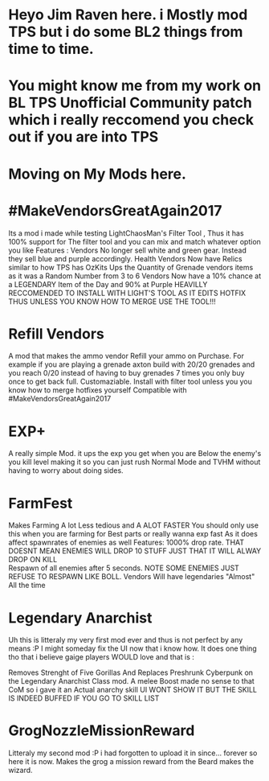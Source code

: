 # Heyo Jim Raven here. i Mostly mod TPS but i do some BL2 things from time to time. 
# You might know me from my work on BL TPS Unofficial Community patch which i really reccomend you check out if you are into TPS

# Moving on My Mods here.
#  #MakeVendorsGreatAgain2017 
Its a mod i made while testing LightChaosMan's Filter Tool , Thus it has 100% support for The filter tool and you can mix 
and match whatever option you like
Features : Vendors No longer sell white and green gear. Instead they sell blue and purple accordingly. 
Health Vendors Now have Relics similar to how TPS has OzKits
Ups the Quantity of Grenade vendors items as it was a Random Number from 3 to 6
Vendors Now have a 10% chance at a LEGENDARY Item of the Day and 90% at Purple
HEAVILLY RECCOMENDED TO INSTALL WITH LIGHT'S TOOL AS IT EDITS HOTFIX THUS UNLESS YOU KNOW HOW TO MERGE USE THE TOOL!!!

# Refill Vendors
A mod that makes the ammo vendor Refill your ammo on Purchase. For example if you are playing a grenade axton build with 20/20 grenades
and you reach 0/20 instead of having to buy grenades 7 times you only buy once to get back full. Customaziable. Install with filter tool unless you you know how to merge hotfixes yourself
Compatible with #MakeVendorsGreatAgain2017

# EXP+
A really simple Mod. it ups the exp you get when you are Below the enemy's you kill level making it so you can just rush Normal Mode and TVHM without having to worry about doing sides.

# FarmFest
 Makes Farming A lot Less tedious and A ALOT FASTER
 You should only use this when you are farming for Best parts or really wanna exp fast 
 As it does affect spawnrates of enemies as well
 Features: 1000% drop rate. THAT DOESNT MEAN ENEMIES WILL DROP 10 STUFF JUST THAT IT WILL ALWAY
 DROP ON KILL	
 Respawn of all enemies after 5 seconds. NOTE SOME ENEMIES JUST REFUSE TO RESPAWN LIKE BOLL.
 Vendors Will have legendaries "Almost" All the time
 
 # Legendary Anarchist
 Uh this is litteraly my very first mod ever and thus is not perfect by any means :P I might someday fix the UI now that i know how.
 It does one thing tho that i believe gaige players WOULD love and that is :
 
 Removes Strenght of Five Gorillas And Replaces Preshrunk Cyberpunk on the Legendary Anarchist Class mod.
 A melee Boost made no sense to that CoM so i gave it an Actual anarchy skill
 UI WONT SHOW IT BUT THE SKILL IS INDEED BUFFED IF YOU GO TO SKILL LIST
 
 # GrogNozzleMissionReward
 Litteraly my second mod :P i had forgotten to upload it in since... forever so here it is now.
 Makes the grog a mission reward from the Beard makes the wizard.
